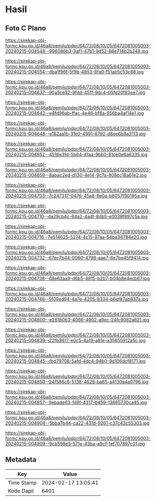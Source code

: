 # Hasil

## Foto C Plano

https://sirekap-obj-formc.kpu.go.id/46a8/pemilu/pdpr/64/72/08/10/05/6472081005003-20240215-004548--996086b3-3af1-47b1-9d52-86e714b2b248.jpg

https://sirekap-obj-formc.kpu.go.id/46a8/pemilu/pdpr/64/72/08/10/05/6472081005003-20240215-004554--dba1f96f-5f9b-4853-8fa0-f51ab5c53c88.jpg

https://sirekap-obj-formc.kpu.go.id/46a8/pemilu/pdpr/64/72/08/10/05/6472081005003-20240215-004637--90a5ce32-9fdd-451f-9dc4-05fd20f83ee7.jpg

https://sirekap-obj-formc.kpu.go.id/46a8/pemilu/pdpr/64/72/08/10/05/6472081005003-20240215-004642--e4fd96ab-ffac-4e46-bf8a-656ba4af14e1.jpg

https://sirekap-obj-formc.kpu.go.id/46a8/pemilu/pdpr/64/72/08/10/05/6472081005003-20240215-004648--e182aa1b-31e0-4991-8792-d8ee6b9a3113.jpg

https://sirekap-obj-formc.kpu.go.id/46a8/pemilu/pdpr/64/72/08/10/05/6472081005003-20240215-004652--4516e3fd-5b64-41aa-9bb0-81ce0e6a6335.jpg

https://sirekap-obj-formc.kpu.go.id/46a8/pemilu/pdpr/64/72/08/10/05/6472081005003-20240215-004659--8abac2ed-d130-4e14-9c7a-808cc18a61e2.jpg

https://sirekap-obj-formc.kpu.go.id/46a8/pemilu/pdpr/64/72/08/10/05/6472081005003-20240215-004703--7c247317-0476-45a8-9e0a-b8057f90195a.jpg

https://sirekap-obj-formc.kpu.go.id/46a8/pemilu/pdpr/64/72/08/10/05/6472081005003-20240215-004710--da29cb4c-64a2-4adf-8db5-e0039f897c5a.jpg

https://sirekap-obj-formc.kpu.go.id/46a8/pemilu/pdpr/64/72/08/10/05/6472081005003-20240215-004716--7e514625-5274-4c15-97aa-54ba34784e20.jpg

https://sirekap-obj-formc.kpu.go.id/46a8/pemilu/pdpr/64/72/08/10/05/6472081005003-20240215-004732--67ec7b44-0060-4798-aae7-6e7be45f9414.jpg

https://sirekap-obj-formc.kpu.go.id/46a8/pemilu/pdpr/64/72/08/10/05/6472081005003-20240215-004738--68e63aa9-d6b5-4815-b2b7-b04b8e4ecb67.jpg

https://sirekap-obj-formc.kpu.go.id/46a8/pemilu/pdpr/64/72/08/10/05/6472081005003-20240215-004746--5f09ed94-4a7e-4205-8334-b6cf87ab837a.jpg

https://sirekap-obj-formc.kpu.go.id/46a8/pemilu/pdpr/64/72/08/10/05/6472081005003-20240215-004800--e2618063-4066-4902-a9ec-24fc9082a621.jpg

https://sirekap-obj-formc.kpu.go.id/46a8/pemilu/pdpr/64/72/08/10/05/6472081005003-20240215-004839--22fb3617-e0c5-4a19-a81e-a35655912a5c.jpg

https://sirekap-obj-formc.kpu.go.id/46a8/pemilu/pdpr/64/72/08/10/05/6472081005003-20240215-004845--fbd79708-5afd-4dc4-94b0-9d106dcf8171.jpg

https://sirekap-obj-formc.kpu.go.id/46a8/pemilu/pdpr/64/72/08/10/05/6472081005003-20240215-004850--24f586c6-5138-4628-ba65-a4130a4a0796.jpg

https://sirekap-obj-formc.kpu.go.id/46a8/pemilu/pdpr/64/72/08/10/05/6472081005003-20240215-004857--9ebade63-fd9f-4317-b459-13665730ca45.jpg

https://sirekap-obj-formc.kpu.go.id/46a8/pemilu/pdpr/64/72/08/10/05/6472081005003-20240215-004904--5bba7b44-ca22-431d-9261-c37c43c55303.jpg

https://sirekap-obj-formc.kpu.go.id/46a8/pemilu/pdpr/64/72/08/10/05/6472081005003-20240215-004909--9cb598e5-571e-43ba-a9cf-1ef707897c01.jpg


## Metadata

| Key        | Value               |
| ---------- | ------------------- |
| Time Stamp | 2024-02-17 13:05:41 |
| Kode Dapil | 6401                |



